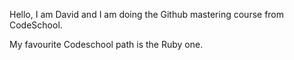 Hello, I am David and I am doing the Github mastering course from CodeSchool.

My favourite Codeschool path is the Ruby one.
